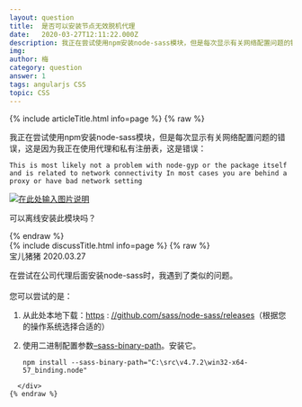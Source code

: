 ```yaml
---
layout: question
title:  是否可以安装节点无效脱机代理
date:   2020-03-27T12:11:22.000Z
description: 我正在尝试使用npm安装node-sass模块，但是每次显示有关网络配置问题的错误，这是因为我正在使用代理和私有注册表，这是错误： This is m...
img: 
author: 梅
category: question
answer: 1
tags: angularjs CSS
topic: CSS
---
```

<div class="article-root">
  <div class="article">
    {% include articleTitle.html info=page %}
    {% raw %}
    <div class="article-content"><p><font style="vertical-align: inherit;"><font style="vertical-align: inherit;">我正在尝试使用npm安装node-sass模块，但是每次显示有关网络配置问题的错误，这是因为我正在使用代理和私有注册表，这是错误： </font></font></p>

<pre><code>This is most likely not a problem with node-gyp or the package itself and is related to network connectivity In most cases you are behind a proxy or have bad network setting 
</code></pre>

<p><a href="https://www.samyoc.com//uploads/users/24175/images/thumbnails/1585311081457.png" data-src="https://www.samyoc.com//uploads/users/24175/images/1585311081457.png" rel="noreferrer"><img src="https://i.stack.imgur.com/KFMFf.png" alt="在此处输入图片说明"></a></p>

<p><font style="vertical-align: inherit;"><font style="vertical-align: inherit;">可以离线安装此模块吗？ </font></font></p></div>
    {% endraw %}
  </div>

  <div class="discuss-wrapper">
    {% include discussTitle.html info=page %}
    {% raw %}
    <div class="discuss-item">
        <div class="discuss-parent">
          <div class="discuss-meta">
            <span class="discuss-user">宝儿猪猪</span>
            <span class="discuss-time">2020.03.27</span>
          </div>
          <div class="discuss-comment"><p><font style="vertical-align: inherit;"><font style="vertical-align: inherit;">在尝试在公司代理后面安装node-sass时，我遇到了类似的问题。</font></font><br><br><font style="vertical-align: inherit;"><font style="vertical-align: inherit;">
您可以尝试的是：</font></font></p>

<ol>
<li><font style="vertical-align: inherit;"><font style="vertical-align: inherit;">从此处本地下载：</font></font><a href="https://github.com/sass/node-sass/releases" rel="noreferrer"><font style="vertical-align: inherit;"><font style="vertical-align: inherit;">https</font></font></a><font style="vertical-align: inherit;"><font style="vertical-align: inherit;"> : </font><a href="https://github.com/sass/node-sass/releases" rel="noreferrer"><font style="vertical-align: inherit;">//github.com/sass/node-sass/releases</font></a><font style="vertical-align: inherit;">（根据您的操作系统选择合适的）</font></font></li>
<li><p><font style="vertical-align: inherit;"><font style="vertical-align: inherit;">使用二进制配置参数</font></font><a href="https://github.com/sass/node-sass#binary-configuration-parameters" rel="noreferrer"><font style="vertical-align: inherit;"><font style="vertical-align: inherit;">–sass-binary-path</font></font></a><font style="vertical-align: inherit;"><font style="vertical-align: inherit;">。</font><font style="vertical-align: inherit;">安装它。</font></font></p>

<p><code>npm install --sass-binary-path="C:\src\v4.7.2\win32-x64-57_binding.node"</code></p></li>
</ol></div>
        </div>
        
      </div>
    {% endraw %}
  </div>
<div>
